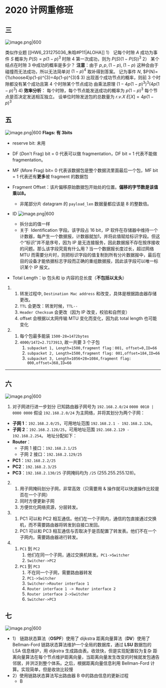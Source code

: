 # 2020 计网重修班

## 三
![image.png|600](https://kold.oss-cn-shanghai.aliyuncs.com/20250618105944.png)

类似作业题 [[HW6_231275036_朱晗#P11|ALOHA]]
1）
	记每个时隙 $A$ 成功为事件 $S$ 概率为 $P(S)=p(1-p)^{3}$
	时隙 4 第一次成功，则为 $P(S)(1-P(S))^{3}$
2）
	某个结点在时隙 3 中成功的概率是多少？
	**注意**：由于 $p,p,(1-p),(1-p)$ 这种会由于碰撞而无法成功，所以无法简单对 $(1-p)^{4}$ 取补得到答案。
		记为事件 $N$, $P(N)={1\choose4}p(1-p)^{3}=4p(1-p)^{3}$ 
3)
	出现首个成功节点的概率，则前 3 个时隙都没有某个成功且第 4 个时隙某个节点成功
	由乘法原理
	$(1-4p(1-p)^{3})^{3}(4p(1-p)^{3})$
4)
	**效率分析**：
	每个时隙，每个节点能发送成功的概率为 $p(1-p)^{3}$
	每个节点是否决定发送相互独立。
	设单位时隙发送包的总数量为 $r.v.X$
	$E[X]=4p(1-p)^{3}$
	

## 五
![image.png|600](https://kold.oss-cn-shanghai.aliyuncs.com/20250617233848.png)
   **Flags: 有 3bits**
   - reserve bit: 未用
- DF (*D*on't Frag) bit = 0 代表可以做 fragmentation，DF bit = 1 代表不能做 fragmentation。
- MF (*M*ore Frag) bit= 0 代表该数据包是整个数据流里面最后一个包，MF bit = 1 代表还有**更多**被 fragment 的数据包
- Fragment Offset：该片偏移原始数据包开始处的位置。**偏移的字节数是该值乘以8。**
	- 非尾部分片 datagram 的 `payload_len` 数据量都应该是 8 的整数倍。
- ID ![image.png|600](https://kold.oss-cn-shanghai.aliyuncs.com/20250618003452.png)
	- 拆分出的值一样
	- 关于  Identification 字段。该字段占 16 bit，IP 软件在存储器中维持一个计数器，每产生一个数据报，计数器就加1，并将此值赋给标识字段。但这个“标识”并不是序号，因为 IP 是无连接服务，因此数据报不存在按序接收的问题。那么该字段究竟有什么用？当一个数据报长度过长，超过网络 MTU 而需要分片时，则把标识字段的值复制到所有分片数据报中，最后在目的设备才能依据标志字段而正确的重组数据报，因此该字段可以唯一标识某个 IP 报文。

- Total Length：ip 包头和 ip 内容的总长度（**不包括以太头**）
1. 
	1. 转发过程中, `Destination Mac address` 和改变，具体是根据路由器存储更改。
	2. `TTL` 会更改：转发时候，`TTL--`
	3. `Header Checksum` 会更改（因为 IP 改变，校验和自然变）
	4. offset 会根据以太网传输 MTU 变化而变化，因为此 total length 也可能变化
2. 
	1. 每个包最多能装 `1500-28=1472bytes`
	2. `4000/1472=2.7173913`, 故一共要 3 个子包
		1. `subpacket 1, Length=1500,fragment flag：001, offset=0,ID=66`
		2. `subpacket 2, Length=1500,fragment flag: 001,offset=184,ID=66`
		3. `subpacket 3, Length=1056+28=1084,fragment flag: 000,offset=368,ID=66`


---

## 六
![image.png|600](https://kold.oss-cn-shanghai.aliyuncs.com/20250618112208.png)

1. 对子网进行进一步划分
	已知路由器子网号为 `192.168.2.0/24`
	`0000 0010 | 0000 0000`
假设 `192.168.2.0/24` 为主网络，并将其划分为两个子网：
- **子网 1**：`192.168.2.0/25`，可用地址范围 `192.168.2.1 - 192.168.2.126`。
- **子网 2**：`192.168.2.128/25`，可用地址范围 `192.168.2.129 - 192.168.2.254`。
地址分配如下：
- **Router**：
    - 子网 1 接口：`192.168.2.1/25`
    - 子网 2 接口：`192.168.2.129/25`
- **PC1**：`192.168.2.2/25`
- **PC2**：`192.168.2.3/25`
- **PC3**：`192.168.2.130/25`
子网掩码均为 `/25` (255.255.255.128)。

2. 
	1. 用子网掩码划分子网，非常高效（只需要用 & 操作就可以快速操作比较是否在一个子网）
	2. 同时方便更新子网
	3. 方便优化网络资源，分层转发。
3. 
	1. PC1 可以和 PC2 相互通信。他们在一个子网内，通信的包直接通过交换机，而不需要路由器将转发到自接口发回。
	2. PC1 可以和 PC3 相互通信与否取决于是否配置了转发表。他们不在一个子网内，需要路由器进行转发。
4. 
	1. `PC1` 到 `PC2`
		1. 他们在同一个子网，通过交换机转发。`PC1->Switcher`
		2. `Switcher->PC2`
	2. `PC1` 到 `PC3`
		1. 不在同一个子网，需要路由器转发
		2. `PC1->Switcher`
		3. `Switcher->Router interface 1`
		4. `Router interface 1 -> Router interface 2`
		5. `Router interface 2->Switcher`
		6. `Switcher->PC3`

## 七
![image.png|600](https://kold.oss-cn-shanghai.aliyuncs.com/20250618125538.png)
- 1）
	链路状态算法（**OSPF**）使用了 dijkstra
	距离向量算法（**DV**）使用了 Bellman-Ford
	链路状态算法维护一个全局的数据库，通过 **LSU** 数据包的 LSA 信息维护，用 dijkstra 生成路由表。收敛快，但是实现配置较为复杂
	距离向量算法在每个节点维护距离向量，当距离向量发生改变的时候就发包通告邻居，并洪泛到整个体系。之后，根据距离向量信息利用 Bellman-Ford 计算。实现简单，但是收敛比较慢
- 2）使用链路状态算法写出路由器 B 中的路由信息的更新过程
	- B 
